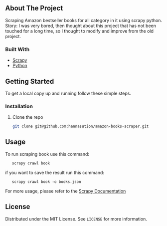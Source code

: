 <!--
*** Thanks for checking out the Best-README-Template. If you have a suggestion
*** that would make this better, please fork the repo and create a pull request
*** or simply open an issue with the tag "enhancement".
*** Thanks again! Now go create something AMAZING! :D
***
***
***
*** To avoid retyping too much info. Do a search and replace for the following:
*** github_username, repo_name, twitter_handle, email, project_title, project_description
-->

<!-- ABOUT THE PROJECT -->
## About The Project

Scraping Amazon bestseller books for all category in it using scrapy python. Story: I was very bored, then thought about this project that has not been touched for a long time, so I thought to modify and improve from the old project.


### Built With

* [Scrapy](https://scrapy.org/)
* [Python](https://www.python.org/)



<!-- GETTING STARTED -->
## Getting Started

To get a local copy up and running follow these simple steps.

### Installation

1. Clone the repo
   ```sh
   git clone git@github.com:hannasution/amazon-books-scraper.git
   ```



<!-- USAGE EXAMPLES -->
## Usage

To run scraping book use this command:
```command
   scrapy crawl book
   ```
if you want to save the result run this command:
```command
   scrapy crawl book -o books.json
   ```

For more usage, please refer to the [Scrapy Documentation](https://scrapy.org/doc/)

<!-- LICENSE -->
## License

Distributed under the MIT License. See `LICENSE` for more information.
